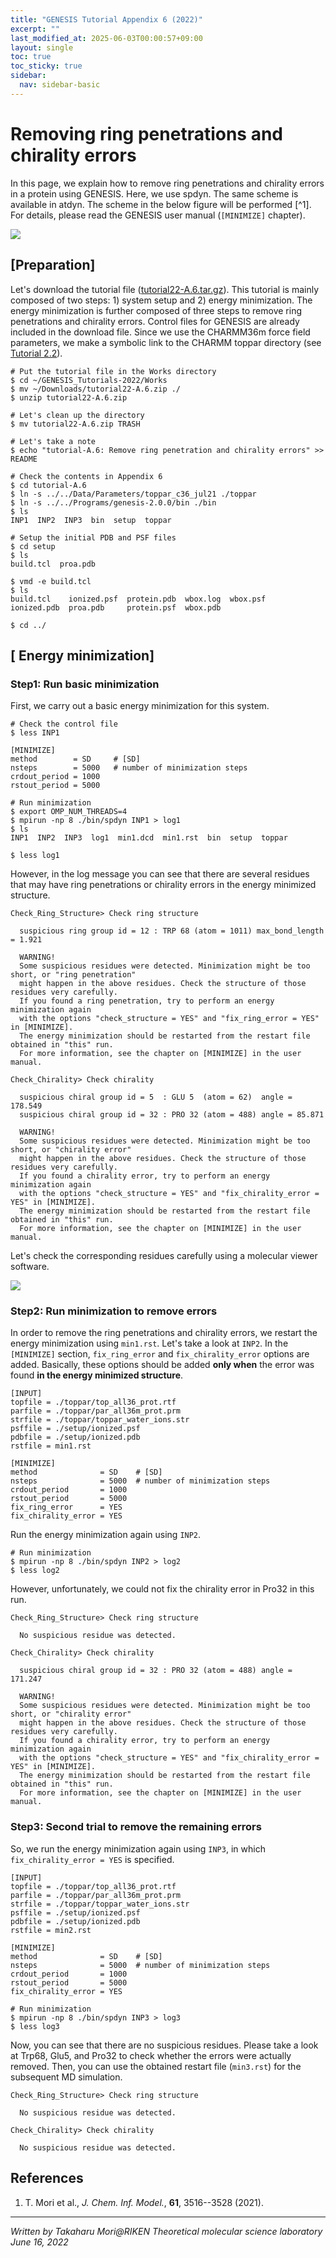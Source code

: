 ```yaml
---
title: "GENESIS Tutorial Appendix 6 (2022)"
excerpt: ""
last_modified_at: 2025-06-03T00:00:57+09:00
layout: single
toc: true
toc_sticky: true
sidebar:
  nav: sidebar-basic
---
```


# Removing ring penetrations and chirality errors

In this page, we explain how to remove ring penetrations and chirality
errors in a protein using GENESIS. Here, we use spdyn. The same scheme
is available in atdyn. The scheme in the below figure will be performed
[^1]. For details, please read the GENESIS user manual (`[MINIMIZE]` chapter).

![](/assets/images/2022_06_checkstructure.png)

## [Preparation]

Let's download the tutorial file
([tutorial22-A.6.tar.gz](/assets/tutorial_files/2022_06_tutorial22-A.6.tar.gz)). This tutorial is mainly composed of two steps: 1) system
setup and 2) energy minimization. The energy minimization is further
composed of three steps to remove ring penetrations and chirality
errors. Control files for GENESIS are already included in the download
file. Since we use the CHARMM36m force field parameters, we make a
symbolic link to the CHARMM toppar directory (see [Tutorial 2.2](/tutorials/genesis_tutorial_2.2_2022/)).


```
# Put the tutorial file in the Works directory
$ cd ~/GENESIS_Tutorials-2022/Works
$ mv ~/Downloads/tutorial22-A.6.zip ./
$ unzip tutorial22-A.6.zip

# Let's clean up the directory
$ mv tutorial22-A.6.zip TRASH

# Let's take a note
$ echo "tutorial-A.6: Remove ring penetration and chirality errors" >> README

# Check the contents in Appendix 6
$ cd tutorial-A.6
$ ln -s ../../Data/Parameters/toppar_c36_jul21 ./toppar
$ ln -s ../../Programs/genesis-2.0.0/bin ./bin
$ ls 
INP1  INP2  INP3  bin  setup  toppar

# Setup the initial PDB and PSF files
$ cd setup
$ ls
build.tcl  proa.pdb

$ vmd -e build.tcl
$ ls
build.tcl    ionized.psf  protein.pdb  wbox.log  wbox.psf
ionized.pdb  proa.pdb     protein.psf  wbox.pdb

$ cd ../

```

## [ Energy minimization]

### Step1: Run basic minimization

First, we carry out a basic energy minimization for this system.


```
# Check the control file
$ less INP1

[MINIMIZE] 
method        = SD     # [SD]
nsteps        = 5000   # number of minimization steps
crdout_period = 1000
rstout_period = 5000

# Run minimization
$ export OMP_NUM_THREADS=4
$ mpirun -np 8 ./bin/spdyn INP1 > log1
$ ls
INP1  INP2  INP3  log1  min1.dcd  min1.rst  bin  setup  toppar

$ less log1

```

However, in the log message you can see that there are several residues
that may have ring penetrations or chirality errors in the energy
minimized structure.


```
Check_Ring_Structure> Check ring structure

  suspicious ring group id = 12 : TRP 68 (atom = 1011) max_bond_length = 1.921

  WARNING!
  Some suspicious residues were detected. Minimization might be too short, or "ring penetration"
  might happen in the above residues. Check the structure of those residues very carefully.
  If you found a ring penetration, try to perform an energy minimization again 
  with the options "check_structure = YES" and "fix_ring_error = YES" in [MINIMIZE].
  The energy minimization should be restarted from the restart file obtained in "this" run.
  For more information, see the chapter on [MINIMIZE] in the user manual.

Check_Chirality> Check chirality

  suspicious chiral group id = 5  : GLU 5  (atom = 62)  angle = 178.549
  suspicious chiral group id = 32 : PRO 32 (atom = 488) angle = 85.871

  WARNING!
  Some suspicious residues were detected. Minimization might be too short, or "chirality error"
  might happen in the above residues. Check the structure of those residues very carefully.
  If you found a chirality error, try to perform an energy minimization again
  with the options "check_structure = YES" and "fix_chirality_error = YES" in [MINIMIZE].
  The energy minimization should be restarted from the restart file obtained in "this" run.
  For more information, see the chapter on [MINIMIZE] in the user manual.

```

Let's check the corresponding residues carefully using a molecular
viewer software.

![](/assets/images/2022_06_appendix6-fig1.png)

###  Step2: Run minimization to remove errors

In order to remove the ring penetrations and chirality errors, we
restart the energy minimization using `min1.rst`. Let's take a look at
`INP2`. In the `[MINIMIZE]` section, `fix_ring_error` and
`fix_chirality_error` options are added. Basically, these options should
be added **only when** the error was found **in the energy minimized
structure**.

``` 
[INPUT] 
topfile = ./toppar/top_all36_prot.rtf
parfile = ./toppar/par_all36m_prot.prm
strfile = ./toppar/toppar_water_ions.str
psffile = ./setup/ionized.psf
pdbfile = ./setup/ionized.pdb
rstfile = min1.rst

[MINIMIZE] 
method              = SD    # [SD]
nsteps              = 5000  # number of minimization steps
crdout_period       = 1000
rstout_period       = 5000
fix_ring_error      = YES
fix_chirality_error = YES
```

Run the energy minimization again using `INP2`.


```
# Run minimization
$ mpirun -np 8 ./bin/spdyn INP2 > log2
$ less log2

```

However, unfortunately, we could not fix the chirality error in Pro32 in
this run.


```
Check_Ring_Structure> Check ring structure

  No suspicious residue was detected.

Check_Chirality> Check chirality

  suspicious chiral group id = 32 : PRO 32 (atom = 488) angle = 171.247

  WARNING!
  Some suspicious residues were detected. Minimization might be too short, or "chirality error"
  might happen in the above residues. Check the structure of those residues very carefully.
  If you found a chirality error, try to perform an energy minimization again
  with the options "check_structure = YES" and "fix_chirality_error = YES" in [MINIMIZE].
  The energy minimization should be restarted from the restart file obtained in "this" run.
  For more information, see the chapter on [MINIMIZE] in the user manual.

```

###  Step3: Second trial to remove the remaining errors

So, we run the energy minimization again using `INP3`, in which
`fix_chirality_error = YES` is specified.


```
[INPUT] 
topfile = ./toppar/top_all36_prot.rtf
parfile = ./toppar/par_all36m_prot.prm
strfile = ./toppar/toppar_water_ions.str
psffile = ./setup/ionized.psf
pdbfile = ./setup/ionized.pdb
rstfile = min2.rst

[MINIMIZE]  
method              = SD    # [SD]
nsteps              = 5000  # number of minimization steps
crdout_period       = 1000
rstout_period       = 5000
fix_chirality_error = YES

# Run minimization
$ mpirun -np 8 ./bin/spdyn INP3 > log3
$ less log3

```

Now, you can see that there are no suspicious residues. Please take a
look at Trp68, Glu5, and Pro32 to check whether the errors were actually
removed. Then, you can use the obtained restart file (`min3.rst`) for
the subsequent MD simulation.

``` 
Check_Ring_Structure> Check ring structure

  No suspicious residue was detected.

Check_Chirality> Check chirality

  No suspicious residue was detected.
```

##  References

1.  T. Mori et al., *J. Chem. Inf. Model.*, **61**, 3516--3528 (2021).

------------------------------------------------------------------------

*Written by Takaharu Mori@RIKEN Theoretical molecular science
laboratory\
June 16, 2022*

